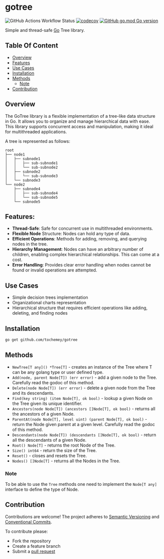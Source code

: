 # gotree

![GitHub Actions Workflow Status](https://img.shields.io/github/actions/workflow/status/Tochemey/gotree/build.yml)
[![codecov](https://codecov.io/gh/Tochemey/gotree/graph/badge.svg?token=34NrnhK2mD)](https://codecov.io/gh/Tochemey/gotree)
[![GitHub go.mod Go version](https://badges.chse.dev/github/go-mod/go-version/Tochemey/gotree)](https://go.dev/doc/install)

Simple and thread-safe [Go](https://go.dev/) Tree library.

## Table Of Content
- [Overview](#overview)
- [Features](#features)
- [Use Cases](#use-cases)
- [Installation](#installation)
- [Methods](#methods)
    - [Note](#note) 
- [Contribution](#contribution) 

## Overview

The GoTree library is a flexible implementation of a tree-like data structure in Go. 
It allows you to organize and manage hierarchical data with ease. 
This library supports concurrent access and manipulation, making it ideal for multithreaded applications.

A tree is represented as follows:

```
root
├── node1
│   ├── subnode1
│   │   ├── sub-subnode1
│   │   └── sub-subnode2
│   ├── subnode2
│   │   └── sub-subnode3
│   └── subnode3
└── node2
    ├── subnode4
    │   ├── sub-subnode4
    │   └── sub-subnode5
    └── subnode5

```
## Features:

- **Thread-Safe**: Safe for concurrent use in multithreaded environments.
- **Flexible Node** Structure: Nodes can hold any type of data.
- **Efficient Operations**: Methods for adding, removing, and querying nodes in the tree.
- **Hierarchy Management**: Nodes can have an arbitrary number of children, enabling complex hierarchical relationships. This can come at a cost.
- **Error Handling**: Provides clear error handling when nodes cannot be found or invalid operations are attempted.

## Use Cases

- Simple decision trees implementation
- Organizational charts representation
- Hierarchical structure that requires efficient operations like adding, deleting, and finding nodes

## Installation

```bash
go get github.com/tochemey/gotree
```
## Methods

- `NewTree[T any]() *Tree[T]` - creates an instance of the Tree where T can be any golang type or user defined type.
- `Add(node, parent Node[T]) (err error)` - add a given node to the Tree. Carefully read the godoc of this method.
- `Delete(node Node[T]) (err error)` - delete a given node from the Tree and its descendants.
- `Find(key string) (item Node[T], ok bool)` - lookup a given Node on the Tree given its unique identifier.
- `Ancestors(node Node[T]) (ancestors []Node[T], ok bool)` - returns all the ancestors of a given Node.
- `ParentAt(node Node[T], level uint) (parent Node[T], ok bool)` - return the Node given parent at a given level. Carefully read the godoc of this method.
- `Descendants(node Node[T]) (descendants []Node[T], ok bool)` - return all the descendants of a given Node.
- `Root() Node[T]` - returns the root Node of the Tree.
- `Size() int64` - return the size of the Tree.
- `Reset()` - closes and resets the Tree.
- `Nodes() []Node[T]` - returns all the Nodes in the Tree.

### Note
To be able to use the `Tree` methods one need to implement the `Node[T any]` interface to define the type of Node.

## Contribution

Contributions are welcome!
The project adheres to [Semantic Versioning](https://semver.org)
and [Conventional Commits](https://www.conventionalcommits.org/en/v1.0.0/).

To contribute please:

- Fork the repository
- Create a feature branch
- Submit a [pull request](https://help.github.com/articles/using-pull-requests)